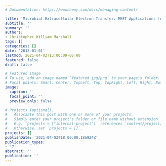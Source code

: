 ```yaml
---
# Documentation: https://wowchemy.com/docs/managing-content/

title: 'Microbial Extracellular Electron Transfer: MEET Applications for Biotechnology'
subtitle: ''
summary: ''
authors:
- Christopher William Marshall
tags: []
categories: []
date: '2013-01-01'
lastmod: 2021-04-02T13:00:09-05:00
featured: false
draft: false

# Featured image
# To use, add an image named `featured.jpg/png` to your page's folder.
# Focal points: Smart, Center, TopLeft, Top, TopRight, Left, Right, BottomLeft, Bottom, BottomRight.
image:
  caption: ''
  focal_point: ''
  preview_only: false

# Projects (optional).
#   Associate this post with one or more of your projects.
#   Simply enter your project's folder or file name without extension.
#   E.g. `projects = ["internal-project"]` references `content/project/deep-learning/index.md`.
#   Otherwise, set `projects = []`.
projects: []
publishDate: '2021-04-02T18:00:09.186924Z'
publication_types:
- '7'
abstract: ''
publication: ''
---
```

